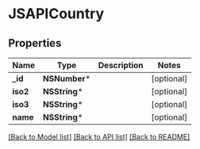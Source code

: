 # JSAPICountry

## Properties
Name | Type | Description | Notes
------------ | ------------- | ------------- | -------------
**_id** | **NSNumber*** |  | [optional] 
**iso2** | **NSString*** |  | [optional] 
**iso3** | **NSString*** |  | [optional] 
**name** | **NSString*** |  | [optional] 

[[Back to Model list]](../README.md#documentation-for-models) [[Back to API list]](../README.md#documentation-for-api-endpoints) [[Back to README]](../README.md)


